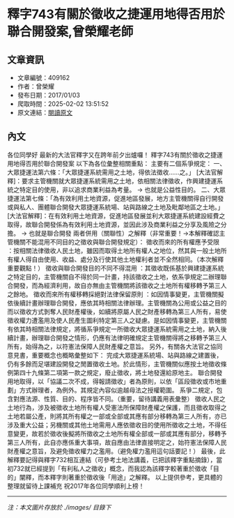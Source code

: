 # 釋字743有關於徵收之捷運用地得否用於聯合開發案,曾榮耀老師

## 文章資訊
- 文章編號：409162
- 作者：曾榮耀
- 發布日期：2017/01/03
- 爬取時間：2025-02-02 13:51:52
- 原文連結：[閱讀原文](https://real-estate.get.com.tw/Columns/detail.aspx?no=409162)

## 內文
各位同學好
最新的大法官釋字又在跨年前夕出爐囉！
釋字743有關於徵收之捷運用地得否用於聯合開發案
以下為各位彙整相關重點：
主要有二個系爭規定：
一、大眾捷運法第六條：「大眾捷運系統需用之土地，得依法徵收……之。」
[大法官解釋]：要求主管機關就大眾捷運系統需用之土地，依相關法律徵收，作興建捷運系統之特定目的使用，非以追求商業利益為考量。
→ 也就是公益性目的。
二、大眾捷運法第七條：「為有效利用土地資源，促進地區發展，地方主管機關得自行開發或與私人、團體聯合開發大眾捷運系統場、站與路線之土地及毗鄰地區之土地。」
[大法官解釋]：在有效利用土地資源，促進地區發展並利大眾捷運系統建設經費之取得，故聯合開發係為有效利用土地資源，並因此涉及商業利益之分享及風險之分擔。
→ 也就是聯合開發
兩者併用（關聯性）之解釋（非常重要！→本解釋確認主管機關不能混用不同目的之徵收與聯合開發規定）：
徵收而來的所有權應予受限
：按相關法律徵收人民土地，雖因而取得土地所有權人之地位，然其與一般土地所有權人得自由使用、收益、處分及行使其他土地權利者並不全然相同。（本次解釋重要觀點！）
徵收與聯合開發目的不同不得混用
：其徵收既係基於興建捷運系統之特定目的，主管機關自不得於同一計畫，持該徵收之土地，依系爭規定二辦理聯合開發，而為經濟利用，故自亦無由主管機關將該徵收之土地所有權移轉予第三人之餘地。
徵收而來所有權移轉採絕對法律保留原則
：如因情事變更，主管機關擬依後續計畫辦理聯合開發，應依其時相關法律辦理。主管機關為公用或公益之目的而以徵收方式剝奪人民財產權後，如續將原屬人民之財產移轉為第三人所有，易使徵收權力遭濫用及使人民產生圖利特定第三人之疑慮。是如因情事變更，主管機關有依其時相關法律規定，將循系爭規定一所徵收大眾捷運系統需用之土地，納入後續計畫，辦理聯合開發之情形，仍應有法律明確規定主管機關得將之移轉予第三人所有，始得為之，以符憲法保障人民財產權之意旨。
另外，有關各大法官之協同意見書，重要概念也概略彙整如下：
完成大眾捷運系統場、站與路線之建置後，仍有多餘而足堪建設開發之閒置徵收土地。於此情形，主管機關似應按土地徵收條例第四十九條第二項第一款之規定，廢止徵收，將土地發還給原地主。
聯合開發用地取得，以「協議二次不成，得報請徵收」者為原則，以依「區段徵收或市地重劃」方式辦理者，為例外。其規定內容似逾越母法之授權範圍。
系爭二規定，包含對應法源、性質、目的、程序皆不同。（重要，留待講義用表彙整）
徵收人民之土地行為，涉及被徵收土地所有權人受憲法所保障財產權之保護，而且徵收取得之土地若屬公產，則將其所有權之一部或全部或其應有部分移轉為第三人所有，亦已涉及重大公益；另機關或其他土地需用人應依徵收目的使用所徵收之土地，不得任意變更，故若於徵收後擬將所徵收之土地所有權全部或一部或其應有部分，移轉予第三人所有，此自亦應係重大事項，故自應由法律直接明定之，始符憲法保障人民財產權之意旨，及避免徵收權力之濫用。（避免權力濫用這句話要記！）
最後，此解釋要記得與釋字732相互連結（可參考土地法講義，已把該釋字重點摘錄），當初732就已經提到「有利私人之徵收」概念，而我認為該釋字較著重於徵收「目的」闡釋，而本釋字則著重於徵收後「用途」之解釋。
以上提供參考，更具體的整理就留待上課補充
祝2017年各位同學順利上榜！

---
*注：本文圖片存放於 ./images/ 目錄下*
